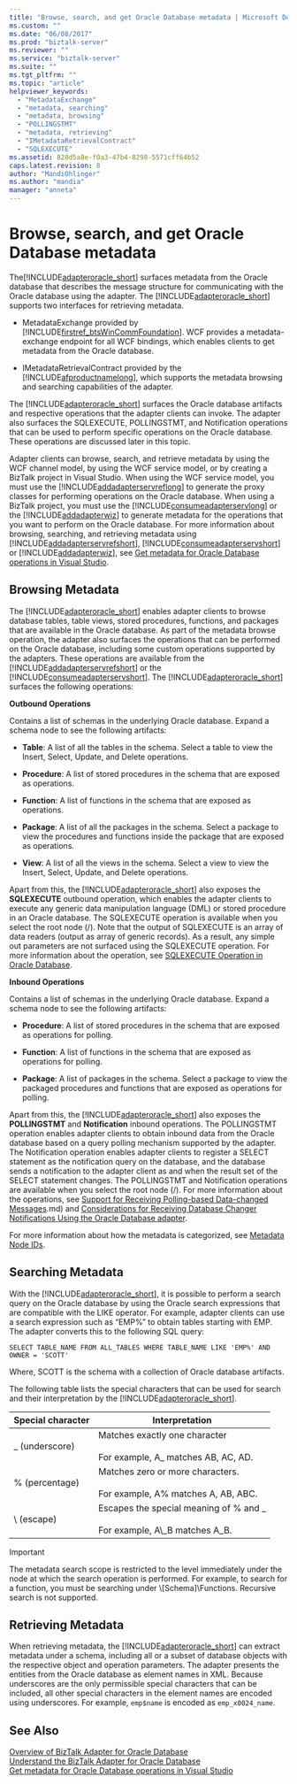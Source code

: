 ```yaml
---
title: "Browse, search, and get Oracle Database metadata | Microsoft Docs"
ms.custom: ""
ms.date: "06/08/2017"
ms.prod: "biztalk-server"
ms.reviewer: ""
ms.service: "biztalk-server"
ms.suite: ""
ms.tgt_pltfrm: ""
ms.topic: "article"
helpviewer_keywords: 
  - "MetadataExchange"
  - "metadata, searching"
  - "metadata, browsing"
  - "POLLINGSTMT"
  - "metadata, retrieving"
  - "IMetadataRetrievalContract"
  - "SQLEXECUTE"
ms.assetid: 828d5a8e-f0a3-47b4-8298-5571cff64b52
caps.latest.revision: 8
author: "MandiOhlinger"
ms.author: "mandia"
manager: "anneta"
---
```

# Browse, search, and get Oracle Database metadata
The[!INCLUDE[adapteroracle_short](../../includes/adapteroracle-short-md.md)] surfaces metadata from the Oracle database that describes the message structure for communicating with the Oracle database using the adapter. The [!INCLUDE[adapteroracle_short](../../includes/adapteroracle-short-md.md)] supports two interfaces for retrieving metadata.  
  
-   MetadataExchange provided by [!INCLUDE[firstref_btsWinCommFoundation](../../includes/firstref-btswincommfoundation-md.md)]. WCF provides a metadata-exchange endpoint for all WCF bindings, which enables clients to get metadata from the Oracle database.  
  
-   IMetadataRetrievalContract provided by the [!INCLUDE[afproductnamelong](../../includes/afproductnamelong-md.md)], which supports the metadata browsing and searching capabilities of the adapter.  
  
 The [!INCLUDE[adapteroracle_short](../../includes/adapteroracle-short-md.md)] surfaces the Oracle database artifacts and respective operations that the adapter clients can invoke. The adapter also surfaces the SQLEXECUTE, POLLINGSTMT, and Notification operations that can be used to perform specific operations on the Oracle database. These operations are discussed later in this topic.  
  
 Adapter clients can browse, search, and retrieve metadata by using the WCF channel model, by using the WCF service model, or by creating a BizTalk project in Visual Studio. When using the WCF service model, you must use the [!INCLUDE[addadapterservreflong](../../includes/addadapterservreflong-md.md)] to generate the proxy classes for performing operations on the Oracle database. When using a BizTalk project, you must use the [!INCLUDE[consumeadapterservlong](../../includes/consumeadapterservlong-md.md)] or the [!INCLUDE[addadapterwiz](../../includes/addadapterwiz-md.md)] to generate metadata for the operations that you want to perform on the Oracle database. For more information about browsing, searching, and retrieving metadata using [!INCLUDE[addadapterservrefshort](../../includes/addadapterservrefshort-md.md)], [!INCLUDE[consumeadapterservshort](../../includes/consumeadapterservshort-md.md)] or [!INCLUDE[addadapterwiz](../../includes/addadapterwiz-md.md)], see [Get metadata for Oracle Database operations in Visual Studio](../../adapters-and-accelerators/adapter-oracle-database/get-metadata-for-oracle-database-operations-in-visual-studio.md).  
  
## Browsing Metadata  
 The [!INCLUDE[adapteroracle_short](../../includes/adapteroracle-short-md.md)] enables adapter clients to browse database tables, table views, stored procedures, functions, and packages that are available in the Oracle database. As part of the metadata browse operation, the adapter also surfaces the operations that can be performed on the Oracle database, including some custom operations supported by the adapters. These operations are available from the [!INCLUDE[addadapterservrefshort](../../includes/addadapterservrefshort-md.md)] or the [!INCLUDE[consumeadapterservshort](../../includes/consumeadapterservshort-md.md)]. The [!INCLUDE[adapteroracle_short](../../includes/adapteroracle-short-md.md)] surfaces the following operations:  
  
 **Outbound Operations**  
  
 Contains a list of schemas in the underlying Oracle database. Expand a schema node to see the following artifacts:  
  
-   **Table**: A list of all the tables in the schema. Select a table to view the Insert, Select, Update, and Delete operations.  
  
-   **Procedure**: A list of stored procedures in the schema that are exposed as operations.  
  
-   **Function**: A list of functions in the schema that are exposed as operations.  
  
-   **Package**: A list of all the packages in the schema. Select a package to view the procedures and functions inside the package that are exposed as operations.  
  
-   **View**: A list of all the views in the schema. Select a view to view the Insert, Select, Update, and Delete operations.  
  
 Apart from this, the [!INCLUDE[adapteroracle_short](../../includes/adapteroracle-short-md.md)] also exposes the **SQLEXECUTE** outbound operation, which enables the adapter clients to execute any generic data manipulation language (DML) or stored procedure in an Oracle database. The SQLEXECUTE operation is available when you select the root node (/). Note that the output of SQLEXECUTE is an array of data readers (output as array of generic records). As a result, any simple out parameters are not surfaced using the SQLEXECUTE operation. For more information about the operation, see [SQLEXECUTE Operation in Oracle Database](../../adapters-and-accelerators/adapter-oracle-database/sqlexecute-operation-in-oracle-database.md).  
  
 **Inbound Operations**  
  
 Contains a list of schemas in the underlying Oracle database. Expand a schema node to see the following artifacts:  
  
-   **Procedure**: A list of stored procedures in the schema that are exposed as operations for polling.  
  
-   **Function**: A list of functions in the schema that are exposed as operations for polling.  
  
-   **Package**: A list of packages in the schema. Select a package to view the packaged procedures and functions that are exposed as operations for polling.  
  
 Apart from this, the [!INCLUDE[adapteroracle_short](../../includes/adapteroracle-short-md.md)] also exposes the **POLLINGSTMT** and **Notification** inbound operations. The POLLINGSTMT operation enables adapter clients to obtain inbound data from the Oracle database based on a query polling mechanism supported by the adapter. The Notification operation enables adapter clients to register a SELECT statement as the notification query on the database, and the database sends a notification to the adapter client as and when the result set of the SELECT statement changes. The POLLINGSTMT and Notification operations are available when you select the root node (/). For more information about the operations, see [Support for Receiving Polling-based Data-changed Messages](../../adapters-and-accelerators/adapter-oracle-database/support-for-receiving-polling-based-data-changed-messages-in-oracle-database.md).md) and [Considerations for Receiving Database Changer Notifications Using the Oracle Database adapter](../../adapters-and-accelerators/adapter-oracle-database/before-you-receive-database-change-notifications-using-the-oracle-db-adapter.md).  
  
 For more information about how the metadata is categorized, see [Metadata Node IDs](../../adapters-and-accelerators/adapter-oracle-database/metadata-node-ids3.md).  
  
## Searching Metadata  
 With the [!INCLUDE[adapteroracle_short](../../includes/adapteroracle-short-md.md)], it is possible to perform a search query on the Oracle database by using the Oracle search expressions that are compatible with the LIKE operator. For example, adapter clients can use a search expression such as “EMP%” to obtain tables starting with EMP. The adapter converts this to the following SQL query:  
  
```  
SELECT TABLE_NAME FROM ALL_TABLES WHERE TABLE_NAME LIKE 'EMP%' AND OWNER = 'SCOTT'  
```  
  
 Where, SCOTT is the schema with a collection of Oracle database artifacts.  
  
 The following table lists the special characters that can be used for search and their interpretation by the [!INCLUDE[adapteroracle_short](../../includes/adapteroracle-short-md.md)].  
  
|Special character|Interpretation|  
|-----------------------|--------------------|  
|_ (underscore)|Matches exactly one character<br /><br /> For example, A_ matches AB, AC, AD.|  
|% (percentage)|Matches zero or more characters.<br /><br /> For example, A% matches A, AB, ABC.|  
|\ (escape)|Escapes the special meaning of % and _<br /><br /> For example, A\\_B matches A_B.|  
  
> [!IMPORTANT]
>  The metadata search scope is restricted to the level immediately under the node at which the search operation is performed. For example, to search for a function, you must be searching under \\[Schema]\Functions. Recursive search is not supported.  
  
## Retrieving Metadata  
 When retrieving metadata, the [!INCLUDE[adapteroracle_short](../../includes/adapteroracle-short-md.md)] can extract metadata under a schema, including all or a subset of database objects with the respective object and operation parameters. The adapter presents the entities from the Oracle database as element names in XML. Because underscores are the only permissible special characters that can be included, all other special characters in the element names are encoded using underscores. For example, `emp$name` is encoded as `emp_x0024_name`.  
  
## See Also  
 [Overview of BizTalk Adapter for Oracle Database](../../adapters-and-accelerators/adapter-oracle-database/overview-of-biztalk-adapter-for-oracle-database.md)   
 [Understand the BizTalk Adapter for Oracle Database](../../adapters-and-accelerators/adapter-oracle-database/understand-the-biztalk-adapter-for-oracle-database.md)   
[Get metadata for Oracle Database operations in Visual Studio](../../adapters-and-accelerators/adapter-oracle-database/get-metadata-for-oracle-database-operations-in-visual-studio.md)